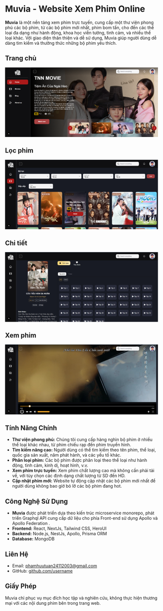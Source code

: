# Muvia - Website Xem Phim Online

**Muvia** là một nền tảng xem phim trực tuyến, cung cấp một thư viện phong phú các bộ phim, từ các bộ phim mới nhất, phim bom tấn, cho đến các thể loại đa dạng như hành động, khoa học viễn tưởng, tình cảm, và nhiều thể loại khác. Với giao diện thân thiện và dễ sử dụng, Muvia giúp người dùng dễ dàng tìm kiếm và thưởng thức những bộ phim yêu thích.

## Trang chủ
![Muvia Logo](clients/muvia/public/readme_01.png)
## Lọc phim
![Muvia Logo](clients/muvia/public/readme_02.png)
## Chi tiết
![Muvia Logo](clients/muvia/public/readme_03.png)
## Xem phim
![Muvia Logo](clients/muvia/public/readme_04.png)

## Tính Năng Chính

- **Thư viện phong phú:** Chúng tôi cung cấp hàng nghìn bộ phim ở nhiều thể loại khác nhau, từ phim chiếu rạp đến phim truyền hình.
- **Tìm kiếm nâng cao:** Người dùng có thể tìm kiếm theo tên phim, thể loại, quốc gia sản xuất, năm phát hành, và các yếu tố khác.
- **Phân loại phim:** Các bộ phim được phân loại theo thể loại như hành động, tình cảm, kinh dị, hoạt hình, v.v.
- **Xem phim trực tuyến:** Xem phim chất lượng cao mà không cần phải tải về, với tùy chọn các định dạng chất lượng từ SD đến HD.
- **Cập nhật phim mới:** Website tự động cập nhật các bộ phim mới nhất để người dùng không bao giờ bỏ lỡ các bộ phim đang hot.


## Công Nghệ Sử Dụng

- **Muvia** được phát triển dựa theo kiến trúc microservice monorepo, phát triển Graphql API cung cấp dữ liệu cho phía Front-end sử dụng Apollo và Apollo Federation .
- **Frontend:** React, NextJs, Tailwind CSS, HeroUI
- **Backend:** Node.js, NestJs, Apollo, Prisma ORM
- **Database:** MongoDB

## Liên Hệ

- Email: phamhuutuan24112003@gmail.com
- GitHub: [github.com/username](https://github.com/username)


## Giấy Phép

Muvia chỉ phục vụ mục đích học tập và nghiên cứu, không thực hiện thương mại với các nội dung phim bên trong trang web. 
